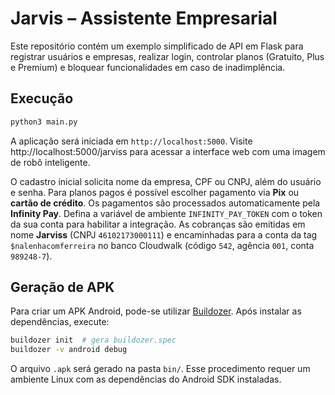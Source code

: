 # Jarvis – Assistente Empresarial

Este repositório contém um exemplo simplificado de API em Flask para registrar usuários e empresas, realizar login, controlar planos (Gratuito, Plus e Premium) e bloquear funcionalidades em caso de inadimplência.

## Execução

```bash
python3 main.py
```

A aplicação será iniciada em `http://localhost:5000`.
Visite http://localhost:5000/jarviss para acessar a interface web com uma imagem de robô inteligente.

O cadastro inicial solicita nome da empresa, CPF ou CNPJ, além do usuário e senha. Para planos pagos é possível escolher pagamento via **Pix** ou **cartão de crédito**. Os pagamentos são processados automaticamente pela **Infinity Pay**. Defina a variável de ambiente `INFINITY_PAY_TOKEN` com o token da sua conta para habilitar a integração.
As cobranças são emitidas em nome **Jarviss** (CNPJ `46102173000111`) e encaminhadas para a conta da tag `$nalenhacomferreira` no banco Cloudwalk (código `542`, agência `001`, conta `989248-7`).

## Geração de APK

Para criar um APK Android, pode-se utilizar [Buildozer](https://github.com/kivy/buildozer). Após instalar as dependências, execute:

```bash
buildozer init  # gera buildozer.spec
buildozer -v android debug
```

O arquivo `.apk` será gerado na pasta `bin/`. Esse procedimento requer um ambiente Linux com as dependências do Android SDK instaladas.
